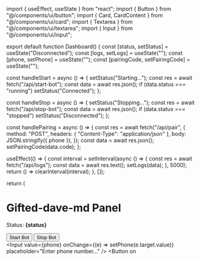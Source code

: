 import { useEffect, useState } from "react"; import { Button } from "@/components/ui/button"; import { Card, CardContent } from "@/components/ui/card"; import { Textarea } from "@/components/ui/textarea"; import { Input } from "@/components/ui/input";

export default function Dashboard() { const [status, setStatus] = useState("Disconnected"); const [logs, setLogs] = useState(""); const [phone, setPhone] = useState(""); const [pairingCode, setPairingCode] = useState("");

const handleStart = async () => { setStatus("Starting..."); const res = await fetch("/api/start-bot"); const data = await res.json(); if (data.status === "running") setStatus("Connected"); };

const handleStop = async () => { setStatus("Stopping..."); const res = await fetch("/api/stop-bot"); const data = await res.json(); if (data.status === "stopped") setStatus("Disconnected"); };

const handlePairing = async () => { const res = await fetch("/api/pair", { method: "POST", headers: { "Content-Type": "application/json" }, body: JSON.stringify({ phone }), }); const data = await res.json(); setPairingCode(data.code); };

useEffect(() => { const interval = setInterval(async () => { const res = await fetch("/api/logs"); const data = await res.text(); setLogs(data); }, 5000); return () => clearInterval(interval); }, []);

return ( <main className="grid gap-4 p-4"> <h1 className="text-2xl font-bold">Gifted-dave-md Panel</h1> <Card> <CardContent className="grid gap-4 p-4"> <p>Status: <strong>{status}</strong></p> <div className="flex gap-4"> <Button onClick={handleStart}>Start Bot</Button> <Button variant="destructive" onClick={handleStop}>Stop Bot</Button> </div> <div className="flex gap-2 items-center"> <Input value={phone} onChange={(e) => setPhone(e.target.value)} placeholder="Enter phone number..." /> <Button on
